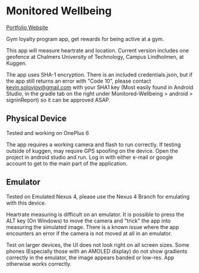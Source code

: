 # Monitored Wellbeing

[Portfolio Website](https://carolinexia97.wixsite.com/project-portfolio/home)

Gym loyalty program app, get rewards for being active at a gym.

This app will measure heartrate and location. Current version includes one geofence at Chalmers University of Technology, Campus Lindholmen, at Kuggen.

The app uses SHA-1 encryption. There is an included credentials.json, but if the app still returns an error with "Code 10", please contact kevin.solovjov@gmail.com with your SHA1 key (Most easily found in Android Studio, in the gradle tab on the right under Monitored-Wellbeing > android > signinReport) so it can be approved ASAP.


## Physical Device
Tested and working on OnePlus 6

The app requires a working camera and flash to run correctly. If testing outside of kuggen, may require GPS spoofing on the device. Open the project in android studio and run. Log in with either e-mail or google account to get to the main part of the application.

## Emulator

Tested on Emulated Nexus 4, please use the Nexus 4 Branch for emulating with this device.

Heartrate measuring is difficult on an emulator. It is possible to press the ALT key (On Windows) to move the camera and "trick" the app into measuring the simulated image. There is a known issue where the app encounters an error if the camera is not moved at all in an emulator.

Test on larger devices, the UI does not look right on all screen sizes. Some phones (Especially those with an AMOLED display) do not show gradients correctly in the emulator, the image appears banded or low-res. App otherwise works correctly.


